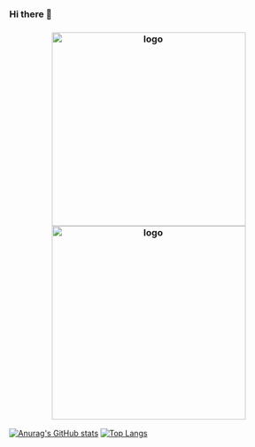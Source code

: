 ### Hi there 👋

<h3 align="center"><img src="https://i.imgur.com/szrwkQH.png" alt="logo" height="350px"><img src="https://user-images.githubusercontent.com/42508318/222633641-145ff2d6-12e1-4390-9386-85513f6127d6.jpg" alt="logo" height="350px"></h3>

[![Anurag's GitHub stats](https://github-readme-stats.vercel.app/api?username=kimlulz)](https://github.com/anuraghazra/github-readme-stats) [![Top Langs](https://github-readme-stats.vercel.app/api/top-langs/?username=kimlulz&layout=compact&theme=tokyonight)](https://github.com/anuraghazra/github-readme-stats)
